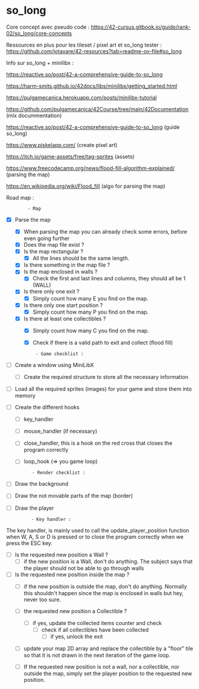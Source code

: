 # so_long 

Core concept avec pseudo code : 
https://42-cursus.gitbook.io/guide/rank-02/so_long/core-concepts

Ressources en plus pour les tileset / pixel art et so_long tester : 
https://github.com/jotavare/42-resources?tab=readme-ov-file#so_long

Info sur so_long + minilibx : 

https://reactive.so/post/42-a-comprehensive-guide-to-so_long

https://harm-smits.github.io/42docs/libs/minilibx/getting_started.html

https://pulgamecanica.herokuapp.com/posts/minilibx-tutorial

https://github.com/pulgamecanica/42Course/tree/main/42Documentation (mlx docummentation)

https://reactive.so/post/42-a-comprehensive-guide-to-so_long (guide so_long)

https://www.piskelapp.com/ (create pixel art)

https://itch.io/game-assets/free/tag-sprites (assets)

https://www.freecodecamp.org/news/flood-fill-algorithm-explained/ (parsing the map)

https://en.wikipedia.org/wiki/Flood_fill (algo for parsing the map)



Road map : 
            
            - Map
      
  - [x] Parse the map
    - [x] When parsing the map you can already check some errors, before even going further
    - [x] Does the map file exist ?
    - [x] Is the map rectangular ?
      - [x] All the lines should be the same length.
    - [x] Is there something in the map file ?
    - [x] Is the map enclosed in walls ?
      - [x] Check the first and last lines and columns, they should all be 1 (WALL)
    - [x] Is there only one exit ?
      - [x] Simply count how many E you find on the map.
    - [x] Is there only one start position ?
      - [x] Simply count how many P you find on the map.
    - [x] Is there at least one collectibles ?
      - [x]  Simply count how many C you find on the map.
      - [x] Check if there is a valid path to exit and collect (flood fill)

             - Game checklist :

   - [ ] Create a window using MiniLibX
      - [ ] Create the required structure to store all the necessary information

   - [ ] Load all the required sprites (images) for your game and store them into memory

   - [ ] Create the different hooks
      - [ ] key_handler
      - [ ] mouse_handler (if necessary)
      - [ ] close_handler, this is a hook on the red cross that closes the program correctly
      - [ ] loop_hook (=> you game loop)
        
               - Render checklist :
   - [ ] Draw the background
   - [ ] Draw the not movable parts of the map (border)
   - [ ] Draw the player

               - Key handler :
         
The key handler, is mainly used to call the update_player_position function when W, A, S or D is pressed or to close the program correctly when we press the ESC key.
   - [ ] Is the requested new position a Wall ?
        - [ ] if the new position is a Wall, don't do anything. The subject says that the player should not be able to go through walls
   - [ ] Is the requested new position inside the map ?
       - [ ] if the new position is outside the map, don't do anything. Normally this shouldn't happen since the map is enclosed in walls but hey, never too sure.
       - [ ] the requested new position a Collectible ?
          - [ ] if yes, update the collected items counter and check
             - [ ] check if all collectibles have been collected
                - [ ] if yes, unlock the exit
      - [ ] update your map 2D array and replace the collectible by a "floor" tile so that it is not drawn in the next iteration of the game loop.
      - [ ] If the requested new position is not a wall, nor a collectible, nor outside the map, simply set the player position to the requested new position.
   


